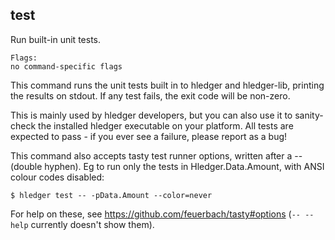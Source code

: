 ## test

Run built-in unit tests.

```flags
Flags:
no command-specific flags
```

This command runs the unit tests built in to hledger and hledger-lib,
printing the results on stdout. If any test fails, the exit code will
be non-zero.

This is mainly used by hledger developers, but you can also use it to
sanity-check the installed hledger executable on your platform. All
tests are expected to pass - if you ever see a failure, please report
as a bug!

This command also accepts tasty test runner options, written after a
-- (double hyphen). Eg to run only the tests in Hledger.Data.Amount,
with ANSI colour codes disabled:
```cli
$ hledger test -- -pData.Amount --color=never
```
For help on these, see https://github.com/feuerbach/tasty#options 
(`-- --help` currently doesn't show them).
